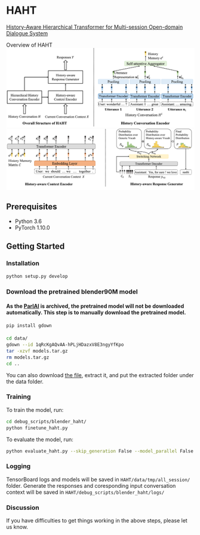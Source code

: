 # HAHT


[History-Aware Hierarchical Transformer for Multi-session Open-domain Dialogue System](https://aclanthology.org/2022.findings-emnlp.247.pdf) <br>

Overview of HAHT
![HAHT Structure](./images/structure1.png)
![HAHT Structure](./images/structure2.png)


## Prerequisites
- Python 3.6
- PyTorch 1.10.0

## Getting Started

### Installation


```bash
python setup.py develop
```
### Download the pretrained blender90M model
#### As the [ParlAI](https://github.com/facebookresearch/ParlAI) is archived, the pretrained model will not be downloaded automatically. This step is to manually download the pretrained model.

```bash
pip install gdown

cd data/
gdown --id 1qRcKgAQvAA-hPLjHDazxV8E3ngyYfKpo
tar -xzvf models.tar.gz
rm models.tar.gz
cd ..
```

You can also download [the file](https://drive.google.com/file/d/1qRcKgAQvAA-hPLjHDazxV8E3ngyYfKpo/view?usp=drive_link), extract it, and put the extracted folder under the data folder.

### Training

To train the model, run:

```bash
cd debug_scripts/blender_haht/
python finetune_haht.py
```

To evaluate the model, run:

```bash
python evaluate_haht.py --skip_generation False --model_parallel False --batchsize 32
```

### Logging

TensorBoard logs and models will be saved in `HAHT/data/tmp/all_session/` folder.
Generate the responses and coresponding input conversation context will be saved in `HAHT/debug_scripts/blender_haht/logs/`

### Discussion

If you have difficulties to get things working in the above steps, please let us know.


